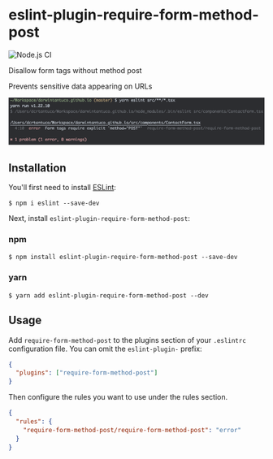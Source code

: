 # eslint-plugin-require-form-method-post

![Node.js CI](https://github.com/darwintantuco/eslint-plugin-require-form-method-post/workflows/Node.js%20CI/badge.svg?branch=master)

Disallow form tags without method post

Prevents sensitive data appearing on URLs

![](demo.png)

## Installation

You'll first need to install [ESLint](http://eslint.org):

```
$ npm i eslint --save-dev
```

Next, install `eslint-plugin-require-form-method-post`:

### npm

```
$ npm install eslint-plugin-require-form-method-post --save-dev
```

### yarn

```
$ yarn add eslint-plugin-require-form-method-post --dev
```

## Usage

Add `require-form-method-post` to the plugins section of your `.eslintrc` configuration file. You can omit the `eslint-plugin-` prefix:

```json
{
  "plugins": ["require-form-method-post"]
}
```

Then configure the rules you want to use under the rules section.

```json
{
  "rules": {
    "require-form-method-post/require-form-method-post": "error"
  }
}
```
